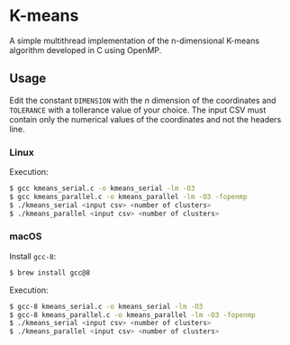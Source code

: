 # K-means
A simple multithread implementation of the n-dimensional K-means algorithm developed in C using OpenMP.


## Usage
Edit the constant `DIMENSION` with the _n_ dimension of the coordinates and `TOLERANCE` with a tollerance value of your choice.
The input CSV must contain only the numerical values of the coordinates and not the headers line.

### Linux
Execution:
```sh
$ gcc kmeans_serial.c -o kmeans_serial -lm -O3
$ gcc kmeans_parallel.c -o kmeans_parallel -lm -O3 -fopenmp
$ ./kmeans_serial <input csv> <number of clusters>
$ ./kmeans_parallel <input csv> <number of clusters>
```

### macOS
Install `gcc-8`:
```sh
$ brew install gcc@8
```
Execution:
```sh
$ gcc-8 kmeans_serial.c -o kmeans_serial -lm -O3
$ gcc-8 kmeans_parallel.c -o kmeans_parallel -lm -O3 -fopenmp
$ ./kmeans_serial <input csv> <number of clusters>
$ ./kmeans_parallel <input csv> <number of clusters>
```